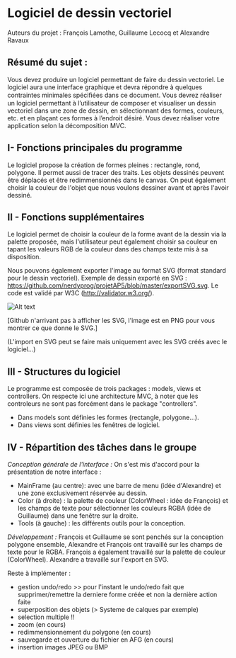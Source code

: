Logiciel de dessin vectoriel
=========

Auteurs du projet : François Lamothe, Guillaume Lecocq et Alexandre Ravaux

Résumé du sujet :
--
Vous devez produire un logiciel permettant de faire du dessin vectoriel. Le logiciel aura une interface graphique et devra répondre à quelques contraintes minimales spéciﬁées dans ce document. Vous devrez réaliser un logiciel permettant à l’utilisateur de composer et visualiser un dessin vectoriel dans une zone de dessin, en sélectionnant des formes, couleurs, etc. et en plaçant ces formes à l’endroit désiré. Vous devez réaliser votre application selon la décomposition MVC.

I- Fonctions principales du programme
--

Le logiciel propose la création de formes pleines : rectangle, rond, polygone. Il permet aussi de tracer des traits.
Les objets dessinés peuvent être déplacés et être redimmensionnés dans le canvas. On peut également choisir la couleur de l'objet que nous voulons dessiner avant et après l'avoir dessiné. 

II - Fonctions supplémentaires 
--
Le logiciel permet de choisir la couleur de la forme avant de la dessin via la palette proposée, mais l'utilisateur peut également choisir sa couleur en tapant les valeurs RGB de la couleur dans des champs texte mis à sa disposition.

Nous pouvons également exporter l'image au format SVG (format standard pour le dessin vectoriel). Exemple de dessin exporté en SVG : https://github.com/nerdyprog/projetAP5/blob/master/exportSVG.svg. Le code est validé par W3C (http://validator.w3.org/).

![Alt text](https://raw.github.com/nerdyprog/projetAP5/master/exportSVG.png "Dessin exporté en SVG")

[Github n'arrivant pas à afficher les SVG, l'image est en PNG pour vous montrer ce que donne le SVG.]

(L'import en SVG peut se faire mais uniquement avec les SVG créés avec le logiciel...)


III - Structures du logiciel
--
Le programme est composée de trois packages : models, views et controllers. On respecte ici une architecture MVC, à noter que les controleurs ne sont pas forcément dans le package "controllers".

* Dans models sont définies les formes (rectangle, polygone...).
* Dans views sont définies les fenêtres de logiciel.

IV - Répartition des tâches dans le groupe
--
*Conception générale de l'interface :*
On s'est mis d'accord pour la présentation de notre interface : 
* MainFrame (au centre): avec une barre de menu (idée d'Alexandre) et  une zone exclusivement réservée au dessin.
* Color (à droite) : la palette de couleur (ColorWheel : idée de François) et les champs de texte pour sélectionner les couleurs RGBA (idée de Guillaume) dans une fenêtre sur la droite. 
* Tools (à gauche) : les différents outils pour la conception.

*Développement :*
François et Guillaume se sont penchés sur la conception polygone ensemble, Alexandre et François ont travaillé sur les champs de texte pour le RGBA. François a également travaillé sur la palette de couleur (ColorWheel).
Alexandre a travaillé sur l'export en SVG.



Reste à implémenter :
* gestion undo/redo >> pour l'instant le undo/redo fait que supprimer/remettre la derniere forme créée et non la dernière action faite
* superposition des objets (> Systeme de calques par exemple)
* selection multiple !! 
* zoom (en cours)
* redimmensionnement du polygone (en cours)
* sauvegarde et ouverture du fichier en AFG (en cours)
* insertion images JPEG ou BMP



